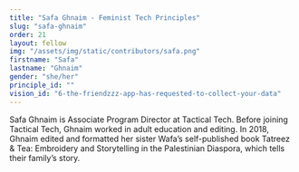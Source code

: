 ```yaml
---
title: "Safa Ghnaim - Feminist Tech Principles"
slug: "safa-ghnaim"
order: 21
layout: fellow
img: "/assets/img/static/contributors/safa.png"
firstname: "Safa"
lastname: "Ghnaim"
gender: "she/her"
principle_id: ""
vision_id: "6-the-friendzzz-app-has-requested-to-collect-your-data"
---
```


Safa Ghnaim is Associate Program Director at Tactical Tech. Before joining Tactical Tech, Ghnaim worked in adult education and editing. In 2018, Ghnaim edited and formatted her sister Wafa’s self-published book Tatreez & Tea: Embroidery and Storytelling in the Palestinian Diaspora, which tells their family’s story.
<br>
